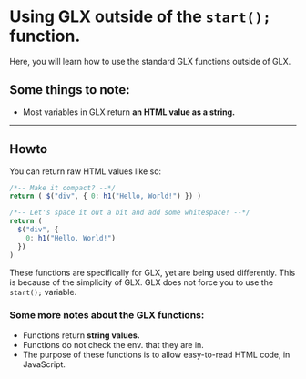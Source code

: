 # Using GLX outside of the `start();` function.
Here, you will learn how to use the standard GLX functions outside of GLX.

## Some things to note:
- Most variables in GLX return **an HTML value as a string.**

----
## Howto
You can return raw HTML values like so:
```js
/*-- Make it compact? --*/
return ( $("div", { 0: h1("Hello, World!") }) )

/*-- Let's space it out a bit and add some whitespace! --*/
return (
  $("div", {
    0: h1("Hello, World!")
  })
)
```
These functions are specifically for GLX, yet are being used differently. This is because of the simplicity of GLX. GLX does not force you to use the `start();` variable.

### Some more notes about the GLX functions:
- Functions return **string values.**
- Functions do not check the env. that they are in.
- The purpose of these functions is to allow easy-to-read HTML code, in JavaScript.
